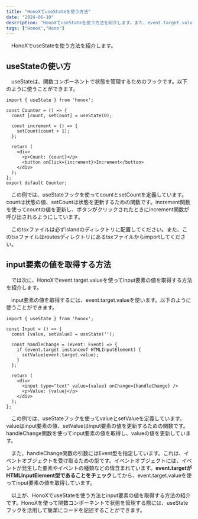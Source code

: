 ```yaml
---
title: "HonoXでuseStateを使う方法"
date: "2024-06-10"
description: "HonoXでuseStateを使う方法を紹介します。また、event.target.valueを使ってinput要素の値を取得する方法も紹介します。"
tags: ["HonoX","Hono"]
---
```


&emsp;HonoXでuseStateを使う方法を紹介します。

## useStateの使い方

&emsp;useStateは、関数コンポーネントで状態を管理するためのフックです。以下のように使うことができます。

```tsx
import { useState } from 'honox';

const Counter = () => {
  const [count, setCount] = useState(0);

  const increment = () => {
    setCount(count + 1);
  };

  return (
    <div>
      <p>Count: {count}</p>
      <button onClick={increment}>Increment</button>
    </div>
  );
};
export default Counter;
```

&emsp;この例では、useStateフックを使ってcountとsetCountを定義しています。countは状態の値、setCountは状態を更新するための関数です。increment関数を使ってcountの値を更新し、ボタンがクリックされたときにincrement関数が呼び出されるようにしています。

&emsp;このtsxファイルは必ずislandのディレクトリに配置してください。また、このtsxファイルはroutesディレクトリにあるtsxファイルからimportしてください。

## input要素の値を取得する方法

&emsp;では次に、HonoXでevent.target.valueを使ってinput要素の値を取得する方法を紹介します。

&emsp;input要素の値を取得するには、event.target.valueを使います。以下のように使うことができます。

```tsx
import { useState } from 'honox';

const Input = () => {
  const [value, setValue] = useState('');

  const handleChange = (event: Event) => {
    if (event.target instanceof HTMLInputElement) {
      setValue(event.target.value);
    }
  };

  return (
    <div>
      <input type="text" value={value} onChange={handleChange} />
      <p>Value: {value}</p>
    </div>
  );
};
```

&emsp;この例では、useStateフックを使ってvalueとsetValueを定義しています。valueはinput要素の値、setValueはinput要素の値を更新するための関数です。handleChange関数を使ってinput要素の値を取得し、valueの値を更新しています。

&emsp;また、handleChange関数の引数にはEvent型を指定しています。これは、イベントオブジェクトを受け取るための型です。イベントオブジェクトには、イベントが発生した要素やイベントの種類などの情含まれています。**event.targetがHTMLInputElement型であることをチェック**してから、event.target.valueを使ってinput要素の値を取得しています。

&emsp;以上が、HonoXでuseStateを使う方法とinput要素の値を取得する方法の紹介です。HonoXを使って関数コンポーネントで状態を管理する際には、useStateフックを活用して簡潔にコードを記述することができます。